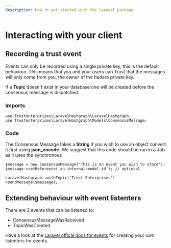 ```yaml
---
description: How to get started with the laravel package.
---
```


# Interacting with your client

## Recording a trust event

Events can only be recorded using a single private key, this is the default behaviour. This means that you and your users can Trust that the messages will only come from you, the owner of the hedera private key.&#x20;

If a **Topic** doesn't exist in your database one will be created before the consensus message is dispatched.

### Imports

```
use Trustenterprises\LaravelHashgraph\LaravelHashgraph;
use Trustenterprises\LaravelHashgraph\Models\ConsensusMessage;
```

### Code

The Consensus Message takes a **String** if you wish to use an object convert it first using **json\_encode.** We suggest that this code should be run in a Job as it uses the synchronous&#x20;

```
$message = new ConsensusMessage('This is an event you wish to store');
$message->setReference('an-internal-model-id'); // optional

LaravelHashgraph::withTopic('Trust Enterprises')->sendMessage($message);
```

## Extending behaviour with event listenters

There are 2 events that can be listened to:

* ConsensusMessageWasReceived&#x20;
* TopicWasCreated

Have a look at the [Laravel offical docs for events](https://laravel.com/docs/8.x/events) for creating your own listenters for events.





 
